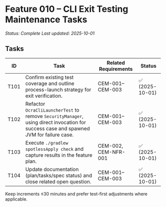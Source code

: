 # Feature 010 – CLI Exit Testing Maintenance Tasks

_Status: Complete_
_Last updated: 2025-10-01_

## Tasks
| ID | Task | Related Requirements | Status |
|----|------|----------------------|--------|
| T101 | Confirm existing test coverage and outline process-launch strategy for exit verification. | CEM-001–CEM-003 | ✅ (2025-10-01) |
| T102 | Refactor `OcraCliLauncherTest` to remove `SecurityManager`, using direct invocation for success case and spawned JVM for failure case. | CEM-001–CEM-003 | ✅ (2025-10-01) |
| T103 | Execute `./gradlew spotlessApply check` and capture results in the feature plan. | CEM-002, CEM-NFR-001 | ✅ (2025-10-01) |
| T104 | Update documentation (plan/tasks/spec status) and close related open question. | CEM-001–CEM-003 | ✅ (2025-10-01) |

Keep increments ≤30 minutes and prefer test-first adjustments where applicable.
